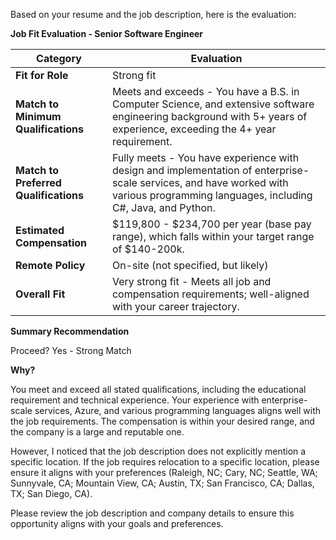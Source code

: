 Based on your resume and the job description, here is the evaluation:

**Job Fit Evaluation - Senior Software Engineer**

| Category | Evaluation |
| --- | --- |
| **Fit for Role** | Strong fit |
| **Match to Minimum Qualifications** | Meets and exceeds - You have a B.S. in Computer Science, and extensive software engineering background with 5+ years of experience, exceeding the 4+ year requirement. |
| **Match to Preferred Qualifications** | Fully meets - You have experience with design and implementation of enterprise-scale services, and have worked with various programming languages, including C#, Java, and Python. |
| **Estimated Compensation** | $119,800 - $234,700 per year (base pay range), which falls within your target range of $140-200k. |
| **Remote Policy** | On-site (not specified, but likely) |
| **Overall Fit** | Very strong fit - Meets all job and compensation requirements; well-aligned with your career trajectory. |

**Summary Recommendation**

Proceed? Yes - Strong Match

**Why?**

You meet and exceed all stated qualifications, including the educational requirement and technical experience. Your experience with enterprise-scale services, Azure, and various programming languages aligns well with the job requirements. The compensation is within your desired range, and the company is a large and reputable one. 

However, I noticed that the job description does not explicitly mention a specific location. If the job requires relocation to a specific location, please ensure it aligns with your preferences (Raleigh, NC; Cary, NC; Seattle, WA; Sunnyvale, CA; Mountain View, CA; Austin, TX; San Francisco, CA; Dallas, TX; San Diego, CA). 

Please review the job description and company details to ensure this opportunity aligns with your goals and preferences.